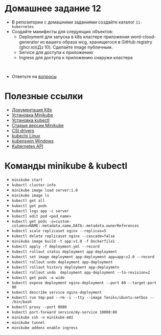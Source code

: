 # Домашнее задание 12

- В репозитории с домашними заданиями создайте каталог `11-kubernetes`
- Создайте манифесты для следующих объектов:
  - Deployment для запуска в k8s кластере приложения word-cloud-generator из вашего образа wcg, хранящегося в GitHub registry (ghcr.io)(Дз 10). Сделайте image публичным.
  - Service для доступа к приложению
  - Ingress для доступа к приложению снаружи кластера

&nbsp;
- Ответьте на [вопросы](https://forms.gle/pEx3XRzMV9VJCtMN9)

# Полезные ссылки

- [Документация K8s](https://kubernetes.io/docs/tutorials/)
- [Установка Minikube](https://kubernetes.io/docs/tasks/tools/install-minikube/)
- [Установка kubectl](https://kubernetes.io/docs/tasks/tools/install-kubectl/)
- [Старые версии Minikube](https://github.com/kubernetes/minikube/tags)
- [CSI drivers](https://kubernetes-csi.github.io/docs/drivers.html)
- [kubectx Linux](https://github.com/ahmetb/kubectx)
- [kubenswin Windows](https://github.com/thomasliddledba/kubenswin)
- [Kubernetes API](https://kubernetes.io/docs/reference/kubernetes-api/workload-resources/)

# Команды minikube & kubectl
- `minikube start`
- `kubectl cluster-info`
- `minikube image load server:1.0`
- `minikube image ls`
- `kubectl get all`
- `kubectl get pods`
- `kubectl logs app -c server`
- `kubectl edit pod <pod_name>`
- `kubectl get pods -o=custom-columns=NAME:.metadata.name,DATA:.metadata.ownerReferences`
- `kubectl scale replicaset nginx --replicas=5`
- `kubectl delete replicaset nginx --cascade=false`
- `minikube image build -t app:v1.0 -f Dockerfile1 .`
- `kubectl apply -f deployment.yml --record`
- `kubectl rollout status deployment app-deployment`
- `kubectl set image deployment app-deployment app=app:v2.0 --record`
- `kubectl rollout undo deployment app-deployment`
- `kubectl rollout history deployment app-deploymetn`
- `kubectl rollout undo  deployment app-deployment --to-revision=2`
- `kubectl get pods -o wide`
- `kubectl expose deployment nginx-deployment --port 80 --target-port 80`
- `kubectl describe service nginx-deployment`
- `kubectl run tmp-pod --rm -i --tty --image feniks/ubuntu-netbox -- /bin/bash`
- `kubectl proxy --port 8080`
- `kubectl port-forward service/my-service 10000:80`
- `minikube ssh -n minikube-m02`
- `minikube tunnel`
- `minikube addons enable ingress`
